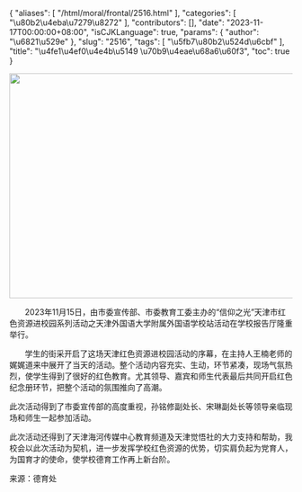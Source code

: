 {
    "aliases": [
        "/html/moral/frontal/2516.html"
    ],
    "categories": [
        "\u80b2\u4eba\u7279\u8272"
    ],
    "contributors": [],
    "date": "2023-11-17T00:00:00+08:00",
    "isCJKLanguage": true,
    "params": {
        "author": "\u6821\u529e"
    },
    "slug": "2516",
    "tags": [
        "\u5fb7\u80b2\u524d\u6cbf"
    ],
    "title": "\u4fe1\u4ef0\u4e4b\u5149  \u70b9\u4eae\u68a6\u60f3",
    "toc": true
}


<img
    src="https://cdn.tfls.online/mirror/full/db85426f91f72be7fd140a84c3f1f199b183c8c9.jpg"
    style="display:block;margin-left:auto;margin-right:auto;"
    decoding="async"
    fetchpriority="auto"
    loading="lazy"
    height="400"
    width="600"
/>




        2023年11月15日，由市委宣传部、市委教育工委主办的“信仰之光”天津市红色资源进校园系列活动之天津外国语大学附属外国语学校站活动在学校报告厅隆重举行。




       学生的街采开启了这场天津红色资源进校园活动的序幕，在主持人王楠老师的娓娓道来中展开了当天的活动。整个活动内容充实、生动，环节紧凑，现场气氛热烈，使学生得到了很好的红色教育。尤其领导、嘉宾和师生代表最后共同开启红色纪念册环节，把整个活动的氛围推向了高潮。




 




 此次活动得到了市委宣传部的高度重视，孙铭修副处长、宋琳副处长等领导亲临现场和师生一起参加活动。




  





 此次活动还得到了天津海河传媒中心教育频道及天津觉悟社的大力支持和帮助，我校会以此次活动为契机，进一步发挥学校红色资源的优势，切实肩负起为党育人，为国育才的使命，使学校德育工作再上新台阶。




  




来源：德育处

  





  



